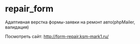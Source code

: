 # repair_form
Адаптивная верстка формы-заявки на ремонт авто(phpMailer, валидация)

Посмотреть сайт: http://form-repair.ksm-mark1.ru/
